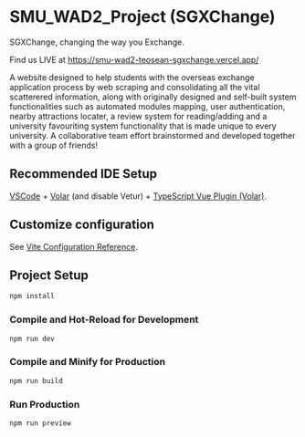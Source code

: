 # SMU_WAD2_Project (SGXChange)
SGXChange, changing the way you Exchange.

Find us LIVE at https://smu-wad2-teosean-sgxchange.vercel.app/

A website designed to help students with the overseas exchange application process by web scraping and consolidating all the vital scatterered information, along with originally designed and self-built system functionalities such as automated modules mapping, user authentication, nearby attractions locater, a review system for reading/adding and a university favouriting system functionality that is made unique to every university. A collaborative team effort brainstormed and developed together with a group of friends!


## Recommended IDE Setup

[VSCode](https://code.visualstudio.com/) + [Volar](https://marketplace.visualstudio.com/items?itemName=Vue.volar) (and disable Vetur) + [TypeScript Vue Plugin (Volar)](https://marketplace.visualstudio.com/items?itemName=Vue.vscode-typescript-vue-plugin).

## Customize configuration

See [Vite Configuration Reference](https://vitejs.dev/config/).

## Project Setup

```sh
npm install
```

### Compile and Hot-Reload for Development

```sh
npm run dev
```

### Compile and Minify for Production

```sh
npm run build
```

### Run Production
```sh
npm run preview
```
